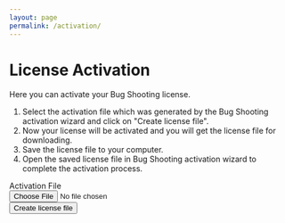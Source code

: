 ```yaml
---
layout: page
permalink: /activation/
---
```


# License Activation
Here you can activate your Bug Shooting license.  
1. Select the activation file which was generated by the Bug Shooting activation wizard and click on "Create license file".  
2. Now your license will be activated and you will get the license file for downloading.  
3. Save the license file to your computer.  
4. Open the saved license file in Bug Shooting activation wizard to complete the activation process.  

<form method="POST" action="https://services.bugshooting.com/rest/activatelicense">
  <div class="form-group">
    <label for="activationfile" class="col-sm-2 col-form-label">Activation File</label>
    <div class="col-sm-10">
      <input class="form-control" type="file" required name="activationfile" >
    </div>
  </div>
  <button class="btn btn-lg btn-primary btn-block" type="submit">Create license file</button>
</form>

